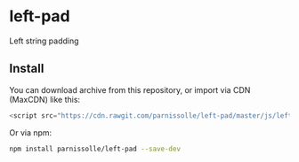 # left-pad
Left string padding

## Install

You can download archive from this repository, or import via CDN (MaxCDN) like this:
```js
<script src="https://cdn.rawgit.com/parnissolle/left-pad/master/js/leftpad.js"></script>
```

Or via npm:
```sh
npm install parnissolle/left-pad --save-dev
```